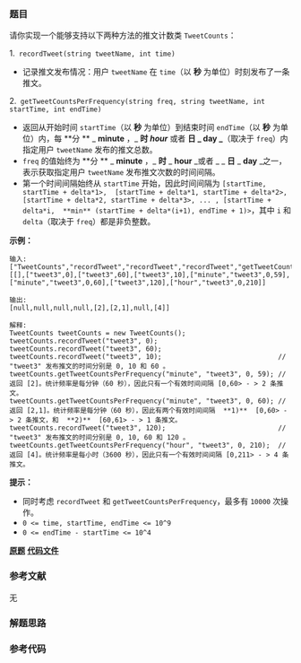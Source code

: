 ### 题目
请你实现一个能够支持以下两种方法的推文计数类 `TweetCounts`：

1.` recordTweet(string tweetName, int time)`

  * 记录推文发布情况：用户 `tweetName` 在 `time`（以 **秒**  为单位）时刻发布了一条推文。

2.` getTweetCountsPerFrequency(string freq, string tweetName, int startTime,
int endTime)`

  * 返回从开始时间 `startTime`（以 **秒** 为单位）到结束时间 `endTime`（以 **秒** 为单位）内，每 **分  ** _ **minute** ，_ **时   _hour_** 或者 **日 _  day _**（取决于 `freq`）内指定用户 `tweetName` 发布的推文总数。
  * `freq` 的值始终为 **分  ** _ **minute** ，_ **时** _ **hour**  _或者 _ _ **日** _ **day**  _之一，表示获取指定用户 `tweetName` 发布推文次数的时间间隔。
  * 第一个时间间隔始终从 `startTime` 开始，因此时间间隔为 `[startTime, startTime + delta*1>,  [startTime + delta*1, startTime + delta*2>, [startTime + delta*2, startTime + delta*3>, ... , [startTime + delta*i,  **min** (startTime + delta*(i+1), endTime + 1)>`，其中 `i` 和 `delta`（取决于 `freq`）都是非负整数。



**示例：**

    
    
    输入:
    ["TweetCounts","recordTweet","recordTweet","recordTweet","getTweetCountsPerFrequency","getTweetCountsPerFrequency","recordTweet","getTweetCountsPerFrequency"]
    [[],["tweet3",0],["tweet3",60],["tweet3",10],["minute","tweet3",0,59],["minute","tweet3",0,60],["tweet3",120],["hour","tweet3",0,210]]
    
    输出:
    [null,null,null,null,[2],[2,1],null,[4]]
    
    解释:
    TweetCounts tweetCounts = new TweetCounts();
    tweetCounts.recordTweet("tweet3", 0);
    tweetCounts.recordTweet("tweet3", 60);
    tweetCounts.recordTweet("tweet3", 10);                             // "tweet3" 发布推文的时间分别是 0, 10 和 60 。
    tweetCounts.getTweetCountsPerFrequency("minute", "tweet3", 0, 59); // 返回 [2]。统计频率是每分钟（60 秒），因此只有一个有效时间间隔 [0,60> - > 2 条推文。
    tweetCounts.getTweetCountsPerFrequency("minute", "tweet3", 0, 60); // 返回 [2,1]。统计频率是每分钟（60 秒），因此有两个有效时间间隔  **1)**  [0,60> - > 2 条推文，和  **2)**  [60,61> - > 1 条推文。 
    tweetCounts.recordTweet("tweet3", 120);                            // "tweet3" 发布推文的时间分别是 0, 10, 60 和 120 。
    tweetCounts.getTweetCountsPerFrequency("hour", "tweet3", 0, 210);  // 返回 [4]。统计频率是每小时（3600 秒），因此只有一个有效时间间隔 [0,211> - > 4 条推文。
    



**提示：**

  * 同时考虑 `recordTweet` 和 `getTweetCountsPerFrequency`，最多有 `10000` 次操作。
  * `0 <= time, startTime, endTime <= 10^9`
  * `0 <= endTime - startTime <= 10^4`

 **[原题](https://leetcode-cn.com/problems/tweet-counts-per-frequency/)**    **[代码文件]()**


### 参考文献
无

### 解题思路




### 参考代码

```go


```




